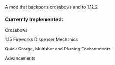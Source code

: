 A mod that backports crossbows and to 1.12.2

### Currently Implemented:
Crossbows

1.15 Fireworks Dispenser Mechanics

Quick Charge, Multishot and Piercing Enchantments

Advancements
